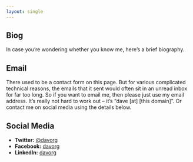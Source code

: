 ```yaml
---
layout: single
---
```


## Biog

In case you’re wondering whether you know me, here’s a brief biography.

## Email

There used to be a contact form on this page. But for various complicated
technical reasons, the emails that it sent would often sit in an unread
inbox for far too long. So if you want to email me, then please just use
my email address. It’s really not hard to work out – it’s
“dave [at] [this domain]”. Or contact me on social media using the details
below.

## Social Media

* **Twitter:**	[@davorg](https://twitter.com/davorg)
* **Facebook:**	[davorg](https://www.facebook.com/davorg/)
* **LinkedIn:** [davorg](https://www.linkedin.com/in/davorg/)

